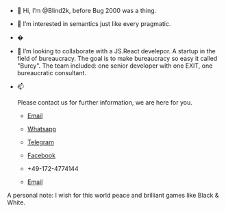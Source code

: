 - 👋 Hi, I’m @Blind2k, before Bug 2000 was a thing.
- 👀 I’m interested in semantics just like every pragmatic. 
- �
- 💞️ I’m looking to collaborate with a JS.React develepor. A startup in the field of bureaucracy. The goal is to make bureaucracy so easy it called "Burcy".
The team included: one senior developer with one EXIT, one bureaucratic consultant.

- 📫 <p>Please contact us for further information, we are here for you.</p>
            <ul>
                <li><p><a href="mailto:tzouriel@burcy.me">Email </a></p></li>
                <li><p><a href="https://wa.me/491724774144">Whatsapp</a></p></li>
                <li><p><a href="https://t.me/burcyme">Telegram</a></p></li>
                <li><p><a href="https://www.facebook.com/burcy.me" target="_blank">Facebook</a></p></li>
                <li><p>+49-172-4774144</p></li>
                <li><p><a href="mailto:tzouriel@burcy.me">Email </a></p></li>
            </ul>
           
A personal note: I wish for this world peace and brilliant games like Black & White.
